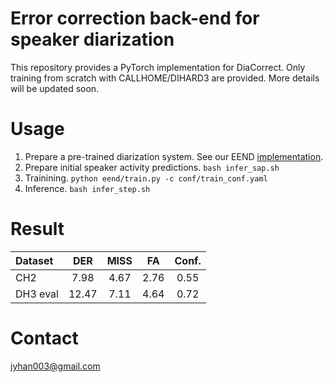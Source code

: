 # Error correction back-end for speaker diarization
This repository provides a PyTorch implementation for DiaCorrect. Only training from scratch with CALLHOME/DIHARD3 are provided. More details will be updated soon.


# Usage
1. Prepare a pre-trained diarization system. See our EEND [implementation](https://github.com/BUTSpeechFIT/EEND).
2. Prepare initial speaker activity predictions. `bash infer_sap.sh`
3. Trainining. `python eend/train.py -c conf/train_conf.yaml`
4. Inference. `bash infer_step.sh`

# Result

| Dataset | DER |  MISS | FA | Conf. |
|:-------|:-----:|:--:|:----:|:--:|
|CH2 | 7.98 | 4.67 | 2.76 | 0.55 |
|DH3 eval | 12.47 | 7.11 | 4.64 | 0.72 |

# Contact
jyhan003@gmail.com






